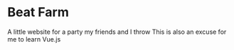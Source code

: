 # Beat Farm
A little website for a party my friends and I throw
This is also an excuse for me to learn Vue.js